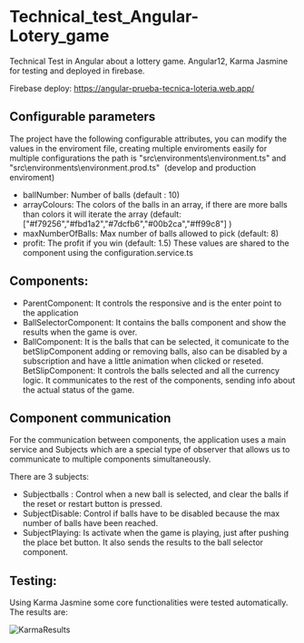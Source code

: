 # Technical_test_Angular-Lotery_game
Technical Test in Angular about a lottery game. Angular12, Karma Jasmine for testing and deployed in firebase. 

Firebase deploy: https://angular-prueba-tecnica-loteria.web.app/

## Configurable parameters

The project have the following configurable attributes, you can modify the values in the enviroment file, creating multiple enviroments easily for multiple configurations
the path is "src\environments\environment.ts" and "src\environments\environment.prod.ts"  (develop and production enviroment)
- ballNumber: Number of balls (default : 10)
- arrayColours: The colors of the balls in an array, if there are more balls than colors it will iterate the array (default: ["#f79256","#fbd1a2","#7dcfb6","#00b2ca","#ff99c8"] )
- maxNumberOfBalls: Max number of balls allowed to pick (default: 8)
- profit: The profit if you win (default: 1.5)
These values are shared to the component using the configuration.service.ts

## Components:

- ParentComponent: It controls the responsive and is the enter point to the application
- BallSelectorComponent: It contains the balls component and show the results when the game is over.
- BallComponent: It is the balls that can be selected, it comunicate to the betSlipComponent adding or removing balls, also can be disabled by a subscription and have a little animation when clicked or reseted.
BetSlipComponent: It controls the balls selected and all the currency logic. It communicates to the rest of the components, sending info about the actual status of the game.


## Component communication
For the communication between components, the application uses a main service and Subjects which are a special type of observer that allows us to communicate to multiple components simultaneously.

There are 3 subjects:
- Subjectballs : Control when a new ball is selected, and clear the balls if the reset or restart button is pressed. 
- SubjectDisable:  Control if balls have to be disabled because the max number of balls have been reached.
- SubjectPlaying: Is activate when the game is playing, just after pushing the place bet button. It also sends the results to the ball selector component.

##  Testing:

Using Karma Jasmine some core functionalities were tested automatically.
The results are: 

![KarmaResults](https://user-images.githubusercontent.com/33956661/159175932-6dbcf072-085c-4883-97da-00693a3549d6.png)

